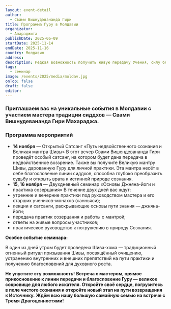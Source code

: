 ```yaml
---
layout: event-detail
author:
  - Свами Вишнудэвананда Гири
title: Программа Гуру в Молдавии
organizator:
  - Апараджита
publishDate: 2025-06-09
startDate: 2025-11-14
endDate: 2025-11-16
country: Молдавия
address: 
description: Редкая возможность получить живую передачу Учения, силу благословений и углубить свою духовную практику.
tags:
  - семинар
image: /events/2025/media/moldav.jpg
onTop: false
draft: false
editor:
---
```

### **Приглашаем вас на уникальные события в Молдавии с участием мастера традиции сиддхов — Свами Вишнудевананда Гири Махараджа.**

### Программа мероприятий

- **14 ноября** — Открытый Сатсанг «Путь недвойственного сознания и Великая мантра Шивы»
В этот вечер Свами Вишендевананда Гири проведёт особый сатсанг, на котором будет дана передача в недвойственное воззрение. Также вы получите Великую мантру Шивы, дарованную Гуру для личной практики. Эта мантра несёт в себе благословение линии сиддхов, способна глубоко преобразить судьбу и открыть врата к истинной природе сознания.
- **15, 16 ноября** — Двухдневный семинар «Основы Джняна-йоги и практика созерцания»
В течение двух дней вас ждут:
- утренние и вечерние практики под руководством мастера и его старших учеников-монахов (санньяси);
- лекции и сатсанги, раскрывающие основы пути знания — джняна-йоги;
- передача практик созерцания и работы с мантрой;
- ответы на живые вопросы участников;
- практическое руководство к погружению в природу Сознания.

**Особое событие семинара:**

В один из дней утром будет проведена Шива-хома — традиционный огненный ритуал призывания Шивы, посвящённый очищению, устранению внутренних и внешних препятствий на пути практики и получению благословений для духовного роста.

**Не упустите эту возможность!**
**Встреча с мастером, прямое прикосновение к линии передачи и благословение Гуру — великое сокровище для любого искателя. Откройте своё сердце, погрузитесь в поле чистого сознания и откройте новый этап на пути возвращения к Источнику.**
**Ждём всю нашу большую самайную семью на встрече с Тремя Драгоценностями!**
